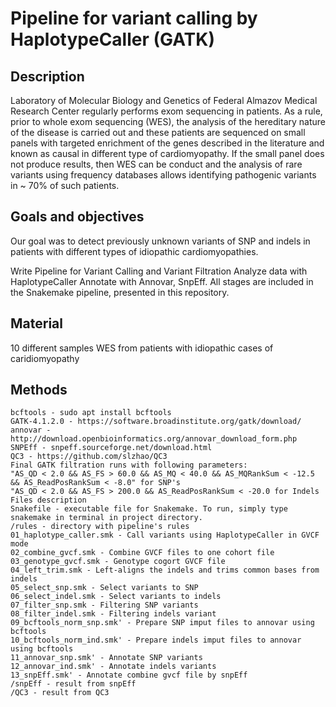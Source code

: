 # Pipeline for variant calling by HaplotypeCaller (GATK)

## Description
Laboratory of Molecular Biology and Genetics of Federal Almazov Medical Research Center regularly performs exom sequencing in patients. As a rule, prior to whole exom sequencing (WES), the analysis of the hereditary nature of the disease is carried out and these patients are sequenced on small panels with targeted enrichment of the genes described in the literature and known as causal in different type of cardiomyopathy. If the small panel does not produce results, then WES can be conduct and the analysis of rare variants using frequency databases allows identifying pathogenic variants in ~ 70% of such patients.

## Goals and objectives
Our goal was to detect previously unknown variants of SNP and indels in patients with different types of idiopathic cardiomyopathies.

Write Pipeline for Variant Calling and Variant Filtration
Analyze data with HaplotypeCaller
Annotate with Annovar, SnpEff.
All stages are included in the Snakemake pipeline, presented in this repository.

## Material
10 different samples WES from patients with idiopathic cases of caridiomyopathy

## Methods
```
bcftools - sudo apt install bcftools
GATK-4.1.2.0 - https://software.broadinstitute.org/gatk/download/
annovar - http://download.openbioinformatics.org/annovar_download_form.php
SNPEff - snpeff.sourceforge.net/download.html
QC3 - https://github.com/slzhao/QC3
Final GATK filtration runs with following parameters:
"AS_QD < 2.0 && AS_FS > 60.0 && AS_MQ < 40.0 && AS_MQRankSum < -12.5 && AS_ReadPosRankSum < -8.0" for SNP's
"AS_QD < 2.0 && AS_FS > 200.0 && AS_ReadPosRankSum < -20.0 for Indels
Files description
Snakefile - executable file for Snakemake. To run, simply type snakemake in terminal in project directory.
/rules - directory with pipeline's rules
01_haplotype_caller.smk - Call variants using HaplotypeCaller in GVCF mode
02_combine_gvcf.smk - Combine GVCF files to one cohort file
03_genotype_gvcf.smk - Genotype cogort GVCF file
04_left_trim.smk - Left-aligns the indels and trims common bases from indels
05_select_snp.smk - Select variants to SNP 
06_select_indel.smk - Select variants to indels
07_filter_snp.smk - Filtering SNP variants
08_filter_indel.smk - Filtering indels variant
09_bcftools_norm_snp.smk' - Prepare SNP imput files to annovar using bcftools
10_bcftools_norm_ind.smk' - Prepare indels imput files to annovar using bcftools
11_annovar_snp.smk' - Annotate SNP variants
12_annovar_ind.smk' - Annotate indels variants
13_snpEff.smk' - Annotate combine gvcf file by snpEff
/snpEff - result from snpEff
/QC3 - result from QC3
```


